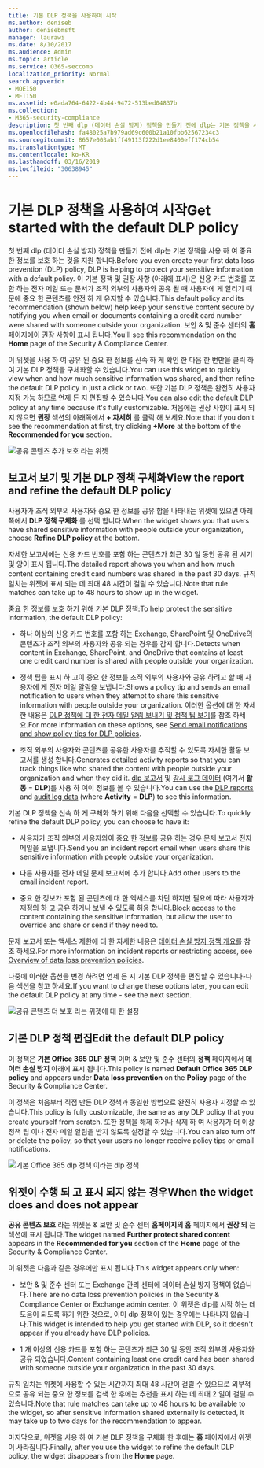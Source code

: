```yaml
---
title: 기본 DLP 정책을 사용하여 시작
ms.author: deniseb
author: denisebmsft
manager: laurawi
ms.date: 8/10/2017
ms.audience: Admin
ms.topic: article
ms.service: O365-seccomp
localization_priority: Normal
search.appverid:
- MOE150
- MET150
ms.assetid: e0ada764-6422-4b44-9472-513bed04837b
ms.collection:
- M365-security-compliance
description: 첫 번째 dlp (데이터 손실 방지) 정책을 만들기 전에 dlp는 기본 정책을 사용 하 여 중요 한 정보를 보호 하는 것을 지원 합니다. 이 기본 정책 및 권장 사항 (아래에 표시)은 신용 카드 번호를 포함 하는 전자 메일 또는 문서가 조직 외부의 사용자와 공유 될 때 사용자에 게 알리기 때문에 중요 한 콘텐츠를 안전 하 게 유지할 수 있습니다.
ms.openlocfilehash: fa48025a7b979ad69c600b21a10fbb62567234c3
ms.sourcegitcommit: 8657e003ab1ff49113f222d1ee8400eff174cb54
ms.translationtype: MT
ms.contentlocale: ko-KR
ms.lasthandoff: 03/16/2019
ms.locfileid: "30638945"
---
```

# <a name="get-started-with-the-default-dlp-policy"></a><span data-ttu-id="97fd9-104">기본 DLP 정책을 사용하여 시작</span><span class="sxs-lookup"><span data-stu-id="97fd9-104">Get started with the default DLP policy</span></span>

<span data-ttu-id="97fd9-105">첫 번째 dlp (데이터 손실 방지) 정책을 만들기 전에 dlp는 기본 정책을 사용 하 여 중요 한 정보를 보호 하는 것을 지원 합니다.</span><span class="sxs-lookup"><span data-stu-id="97fd9-105">Before you even create your first data loss prevention (DLP) policy, DLP is helping to protect your sensitive information with a default policy.</span></span> <span data-ttu-id="97fd9-106">이 기본 정책 및 권장 사항 (아래에 표시)은 신용 카드 번호를 포함 하는 전자 메일 또는 문서가 조직 외부의 사용자와 공유 될 때 사용자에 게 알리기 때문에 중요 한 콘텐츠를 안전 하 게 유지할 수 있습니다.</span><span class="sxs-lookup"><span data-stu-id="97fd9-106">This default policy and its recommendation (shown below) help keep your sensitive content secure by notifying you when email or documents containing a credit card number were shared with someone outside your organization.</span></span> <span data-ttu-id="97fd9-107">보안 &amp; 및 준수 센터의 **홈** 페이지에이 권장 사항이 표시 됩니다.</span><span class="sxs-lookup"><span data-stu-id="97fd9-107">You'll see this recommendation on the **Home** page of the Security &amp; Compliance Center.</span></span> 
  
<span data-ttu-id="97fd9-108">이 위젯을 사용 하 여 공유 된 중요 한 정보를 신속 하 게 확인 한 다음 한 번만을 클릭 하 여 기본 DLP 정책을 구체화할 수 있습니다.</span><span class="sxs-lookup"><span data-stu-id="97fd9-108">You can use this widget to quickly view when and how much sensitive information was shared, and then refine the default DLP policy in just a click or two.</span></span> <span data-ttu-id="97fd9-109">또한 기본 DLP 정책은 완전히 사용자 지정 가능 하므로 언제 든 지 편집할 수 있습니다.</span><span class="sxs-lookup"><span data-stu-id="97fd9-109">You can also edit the default DLP policy at any time because it's fully customizable.</span></span> <span data-ttu-id="97fd9-110">처음에는 권장 사항이 표시 되지 않으면 **권장** 섹션의 아래쪽에서 **+ 자세히** 를 클릭 해 보세요.</span><span class="sxs-lookup"><span data-stu-id="97fd9-110">Note that if you don't see the recommendation at first, try clicking **+More** at the bottom of the **Recommended for you** section.</span></span> 
  
![공유 콘텐츠 추가 보호 라는 위젯](media/2bae6dbc-cc92-4f35-b54c-c36e60226b5b.png)
  
## <a name="view-the-report-and-refine-the-default-dlp-policy"></a><span data-ttu-id="97fd9-112">보고서 보기 및 기본 DLP 정책 구체화</span><span class="sxs-lookup"><span data-stu-id="97fd9-112">View the report and refine the default DLP policy</span></span>

<span data-ttu-id="97fd9-113">사용자가 조직 외부의 사용자와 중요 한 정보를 공유 함을 나타내는 위젯에 있으면 아래쪽에서 **DLP 정책 구체화** 를 선택 합니다.</span><span class="sxs-lookup"><span data-stu-id="97fd9-113">When the widget shows you that users have shared sensitive information with people outside your organization, choose **Refine DLP policy** at the bottom.</span></span> 
  
<span data-ttu-id="97fd9-114">자세한 보고서에는 신용 카드 번호를 포함 하는 콘텐츠가 최근 30 일 동안 공유 된 시기 및 양이 표시 됩니다.</span><span class="sxs-lookup"><span data-stu-id="97fd9-114">The detailed report shows you when and how much content containing credit card numbers was shared in the past 30 days.</span></span> <span data-ttu-id="97fd9-115">규칙 일치는 위젯에 표시 되는 데 최대 48 시간이 걸릴 수 있습니다.</span><span class="sxs-lookup"><span data-stu-id="97fd9-115">Note that rule matches can take up to 48 hours to show up in the widget.</span></span>
  
<span data-ttu-id="97fd9-116">중요 한 정보를 보호 하기 위해 기본 DLP 정책:</span><span class="sxs-lookup"><span data-stu-id="97fd9-116">To help protect the sensitive information, the default DLP policy:</span></span>
  
- <span data-ttu-id="97fd9-117">하나 이상의 신용 카드 번호를 포함 하는 Exchange, SharePoint 및 OneDrive의 콘텐츠가 조직 외부의 사용자와 공유 되는 경우를 감지 합니다.</span><span class="sxs-lookup"><span data-stu-id="97fd9-117">Detects when content in Exchange, SharePoint, and OneDrive that contains at least one credit card number is shared with people outside your organization.</span></span>
    
- <span data-ttu-id="97fd9-118">정책 팁을 표시 하 고이 중요 한 정보를 조직 외부의 사용자와 공유 하려고 할 때 사용자에 게 전자 메일 알림을 보냅니다.</span><span class="sxs-lookup"><span data-stu-id="97fd9-118">Shows a policy tip and sends an email notification to users when they attempt to share this sensitive information with people outside your organization.</span></span> <span data-ttu-id="97fd9-119">이러한 옵션에 대 한 자세한 내용은 [DLP 정책에 대 한 전자 메일 알림 보내기 및 정책 팁 보기](use-notifications-and-policy-tips.md)를 참조 하세요.</span><span class="sxs-lookup"><span data-stu-id="97fd9-119">For more information on these options, see [Send email notifications and show policy tips for DLP policies](use-notifications-and-policy-tips.md).</span></span>
    
- <span data-ttu-id="97fd9-120">조직 외부의 사용자와 콘텐츠를 공유한 사용자를 추적할 수 있도록 자세한 활동 보고서를 생성 합니다.</span><span class="sxs-lookup"><span data-stu-id="97fd9-120">Generates detailed activity reports so that you can track things like who shared the content with people outside your organization and when they did it.</span></span> <span data-ttu-id="97fd9-121">[dlp 보고서](view-the-dlp-reports.md) 및 [감사 로그 데이터](search-the-audit-log-in-security-and-compliance.md) (여기서 **활동** = **DLP**)를 사용 하 여이 정보를 볼 수 있습니다.</span><span class="sxs-lookup"><span data-stu-id="97fd9-121">You can use the [DLP reports](view-the-dlp-reports.md) and [audit log data](search-the-audit-log-in-security-and-compliance.md) (where **Activity** = **DLP**) to see this information.</span></span>
    
<span data-ttu-id="97fd9-122">기본 DLP 정책을 신속 하 게 구체화 하기 위해 다음을 선택할 수 있습니다.</span><span class="sxs-lookup"><span data-stu-id="97fd9-122">To quickly refine the default DLP policy, you can choose to have it:</span></span>
  
- <span data-ttu-id="97fd9-123">사용자가 조직 외부의 사용자와이 중요 한 정보를 공유 하는 경우 문제 보고서 전자 메일을 보냅니다.</span><span class="sxs-lookup"><span data-stu-id="97fd9-123">Send you an incident report email when users share this sensitive information with people outside your organization.</span></span>
    
- <span data-ttu-id="97fd9-124">다른 사용자를 전자 메일 문제 보고서에 추가 합니다.</span><span class="sxs-lookup"><span data-stu-id="97fd9-124">Add other users to the email incident report.</span></span>
    
- <span data-ttu-id="97fd9-125">중요 한 정보가 포함 된 콘텐츠에 대 한 액세스를 차단 하지만 필요에 따라 사용자가 재정의 하 고 공유 하거나 보낼 수 있도록 허용 합니다.</span><span class="sxs-lookup"><span data-stu-id="97fd9-125">Block access to the content containing the sensitive information, but allow the user to override and share or send if they need to.</span></span>
    
<span data-ttu-id="97fd9-126">문제 보고서 또는 액세스 제한에 대 한 자세한 내용은 [데이터 손실 방지 정책 개요](data-loss-prevention-policies.md)를 참조 하세요.</span><span class="sxs-lookup"><span data-stu-id="97fd9-126">For more information on incident reports or restricting access, see [Overview of data loss prevention policies](data-loss-prevention-policies.md).</span></span>
  
<span data-ttu-id="97fd9-127">나중에 이러한 옵션을 변경 하려면 언제 든 지 기본 DLP 정책을 편집할 수 있습니다-다음 섹션을 참고 하세요.</span><span class="sxs-lookup"><span data-stu-id="97fd9-127">If you want to change these options later, you can edit the default DLP policy at any time - see the next section.</span></span>
  
![공유 콘텐츠 더 보호 라는 위젯에 대 한 설정](media/dad30a84-2715-4c0a-a5c5-44d85492363e.png)
  
## <a name="edit-the-default-dlp-policy"></a><span data-ttu-id="97fd9-129">기본 DLP 정책 편집</span><span class="sxs-lookup"><span data-stu-id="97fd9-129">Edit the default DLP policy</span></span>

<span data-ttu-id="97fd9-130">이 정책은 **기본 Office 365 DLP 정책** 이며 &amp; 보안 및 준수 센터의 **정책** 페이지에서 **데이터 손실 방지** 아래에 표시 됩니다.</span><span class="sxs-lookup"><span data-stu-id="97fd9-130">This policy is named **Default Office 365 DLP policy** and appears under **Data loss prevention** on the **Policy** page of the Security &amp; Compliance Center.</span></span> 
  
<span data-ttu-id="97fd9-131">이 정책은 처음부터 직접 만든 DLP 정책과 동일한 방법으로 완전히 사용자 지정할 수 있습니다.</span><span class="sxs-lookup"><span data-stu-id="97fd9-131">This policy is fully customizable, the same as any DLP policy that you create yourself from scratch.</span></span> <span data-ttu-id="97fd9-132">또한 정책을 해제 하거나 삭제 하 여 사용자가 더 이상 정책 팁 이나 전자 메일 알림을 받지 않도록 설정할 수 있습니다.</span><span class="sxs-lookup"><span data-stu-id="97fd9-132">You can also turn off or delete the policy, so that your users no longer receive policy tips or email notifications.</span></span>
  
![기본 Office 365 dlp 정책 이라는 dlp 정책](media/260731e8-4d57-4c98-abec-07b052ec48d5.png)
  
## <a name="when-the-widget-does-and-does-not-appear"></a><span data-ttu-id="97fd9-134">위젯이 수행 되 고 표시 되지 않는 경우</span><span class="sxs-lookup"><span data-stu-id="97fd9-134">When the widget does and does not appear</span></span>

<span data-ttu-id="97fd9-135">**공유 콘텐츠 보호** 라는 위젯은 &amp; 보안 및 준수 센터 **홈페이지의 홈** 페이지에서 **권장 되** 는 섹션에 표시 됩니다.</span><span class="sxs-lookup"><span data-stu-id="97fd9-135">The widget named **Further protect shared content** appears in the **Recommended for you** section of the **Home** page of the Security &amp; Compliance Center.</span></span> 
  
<span data-ttu-id="97fd9-136">이 위젯은 다음과 같은 경우에만 표시 됩니다.</span><span class="sxs-lookup"><span data-stu-id="97fd9-136">This widget appears only when:</span></span>
  
- <span data-ttu-id="97fd9-137">보안 &amp; 및 준수 센터 또는 Exchange 관리 센터에 데이터 손실 방지 정책이 없습니다.</span><span class="sxs-lookup"><span data-stu-id="97fd9-137">There are no data loss prevention policies in the Security &amp; Compliance Center or Exchange admin center.</span></span> <span data-ttu-id="97fd9-138">이 위젯은 dlp를 시작 하는 데 도움이 되도록 하기 위한 것으로, 이미 dlp 정책이 있는 경우에는 나타나지 않습니다.</span><span class="sxs-lookup"><span data-stu-id="97fd9-138">This widget is intended to help you get started with DLP, so it doesn't appear if you already have DLP policies.</span></span>
    
- <span data-ttu-id="97fd9-139">1 개 이상의 신용 카드를 포함 하는 콘텐츠가 최근 30 일 동안 조직 외부의 사용자와 공유 되었습니다.</span><span class="sxs-lookup"><span data-stu-id="97fd9-139">Content containing least one credit card has been shared with someone outside your organization in the past 30 days.</span></span>
    
<span data-ttu-id="97fd9-140">규칙 일치는 위젯에 사용할 수 있는 시간까지 최대 48 시간이 걸릴 수 있으므로 외부적으로 공유 되는 중요 한 정보를 검색 한 후에는 추천을 표시 하는 데 최대 2 일이 걸릴 수 있습니다.</span><span class="sxs-lookup"><span data-stu-id="97fd9-140">Note that rule matches can take up to 48 hours to be available to the widget, so after sensitive information shared externally is detected, it may take up to two days for the recommendation to appear.</span></span>
  
<span data-ttu-id="97fd9-141">마지막으로, 위젯을 사용 하 여 기본 DLP 정책을 구체화 한 후에는 **홈** 페이지에서 위젯이 사라집니다.</span><span class="sxs-lookup"><span data-stu-id="97fd9-141">Finally, after you use the widget to refine the default DLP policy, the widget disappears from the **Home** page.</span></span> 
  

